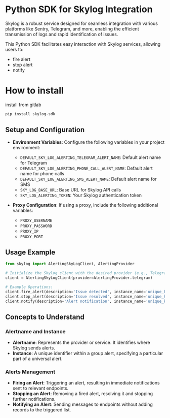 
# Python SDK for Skylog Integration

Skylog is a robust service designed for seamless integration with various platforms like Sentry, Telegram,
and more, enabling the efficient transmission of logs and rapid identification of issues.

This Python SDK facilitates easy interaction with Skylog services, allowing users to:
- fire alert
- stop alert
- notify

# How to install 
install from gitlab 
```bash
pip install skylog-sdk
```

## Setup and Configuration

- **Environment Variables**: Configure the following variables in your project environment:
  - `DEFAULT_SKY_LOG_ALERTING_TELEGRAM_ALERT_NAME`: Default alert name for Telegram
  - `DEFAULT_SKY_LOG_ALERTING_PHONE_CALL_ALERT_NAME`: Default alert name for phone calls
  - `DEFAULT_SKY_LOG_ALERTING_SMS_ALERT_NAME`: Default alert name for SMS
  - `SKY_LOG_BASE_URL`: Base URL for Skylog API calls
  - `SKY_LOG_ALERTING_TOKEN`: Your Skylog authentication token

- **Proxy Configuration**: If using a proxy, include the following additional variables:
  - `PROXY_USERNAME`
  - `PROXY_PASSWORD`
  - `PROXY_IP`
  - `PROXY_PORT`

## Usage Example

```python
from skylog import AlertingSkyLogClient, AlertingProvider

# Initialize the Skylog client with the desired provider (e.g., Telegram)
client = AlertingSkyLogClient(provider=AlertingProvider.telegram)

# Example Operations:
client.fire_alert(description='Issue detected', instance_name='unique_key', provider=AlertingProvider.sms)
client.stop_alert(description='Issue resolved', instance_name='unique_key', provider=AlertingProvider.sms)
client.notify(description='Alert notification', instance_name='unique_key', provider=AlertingProvider.telegram)
```

## Concepts to Understand

### Alertname and Instance

- **Alertname**: Represents the provider or service. It identifies where Skylog sends alerts.
- **Instance**: A unique identifier within a group alert, specifying a particular part of a universal alert.

### Alerts Management

- **Firing an Alert**: Triggering an alert, resulting in immediate notifications sent to relevant endpoints.
- **Stopping an Alert**: Removing a fired alert, resolving it and stopping further notifications.
- **Notifying an Alert**: Sending messages to endpoints without adding records to the triggered list.
